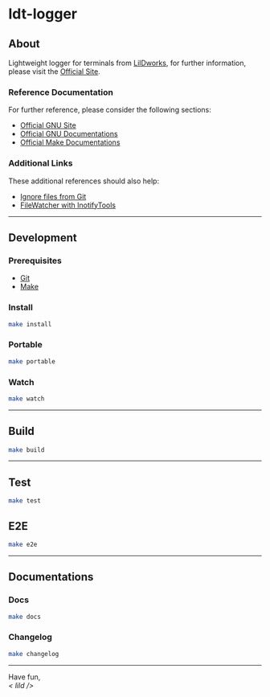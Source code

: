 # ldt-logger

## About

Lightweight logger for terminals from [LilDworks](https://www.lildworks.hu), for further information, please visit the [Official Site](https://www.lildworks.hu/lildtools/ldt-logger/about.html).

### Reference Documentation

For further reference, please consider the following sections:

* [Official GNU Site](https://www.gnu.org/gnu/gnu.html)
* [Official GNU Documentations](https://www.gnu.org/doc/doc.html)
* [Official Make Documentations](https://www.gnu.org/software/make/manual/make.html)

### Additional Links

These additional references should also help:

* [Ignore files from Git](https://docs.github.com/en/get-started/getting-started-with-git/ignoring-files)
* [FileWatcher with InotifyTools](https://github.com/inotify-tools/inotify-tools)

---

## Development

### Prerequisites

* [Git](https://git-scm.com/download)
* [Make](https://www.gnu.org/software/make/#download)

### Install

```sh
make install
```

### Portable

```sh
make portable
```

### Watch

```sh
make watch
```

---

## Build

```sh
make build
```

---

## Test

```sh
make test
```

## E2E

```sh
make e2e
```

---

## Documentations

### Docs

```sh
make docs
```

### Changelog

```sh
make changelog
```

---

Have fun,
<br />*< lild />*
